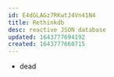 ```yaml
---
id: E4dGLAGz7RKwtJ4Vn41N4
title: Rethinkdb
desc: reactive JSON database
updated: 1643777694192
created: 1643777660715
---
```



- dead
